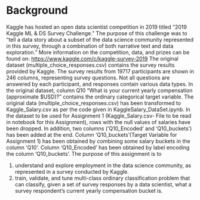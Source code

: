 # Background

Kaggle has hosted an open data scientist competition in 2019 titled “2019 Kaggle ML & DS Survey Challenge.” The purpose of this challenge was to “tell a data story about a subset of the data science community represented in this survey, through a combination of both narrative text and data exploration.” More information on the competition, data, and prizes can be found on:
https://www.kaggle.com/c/kaggle-survey-2019
The original dataset (multiple_choice_responses.csv) contains the survey results provided by Kaggle. The survey results from 19717 participants are shown in 246 columns, representing survey questions. Not all questions are answered by each participant, and responses contain various data types.
In the original dataset, column Q10 “What is your current yearly compensation (approximate $USD)?” contains the ordinary categorical target variable. The original data (multiple_choice_responses.csv) has been transformed to Kaggle_Salary.csv as per the code given in KaggleSalary_DataSet.ipynb. In the dataset to be used for Assignment 1 (Kaggle_Salary.csv- File to be read in notebook for this Assignment), rows with the null values of salaries have been dropped. In addition, two columns (‘Q10_Encoded’ and ‘Q10_buckets’) has been added at the end. Column ‘Q10_buckets’(Target Variable for Assignment 1) has been obtained by combining some salary buckets in the column ‘Q10’. Column ‘Q10_Encoded’ has been obtained by label encoding the column ‘Q10_buckets’.
The purpose of this assignment is to
1) understand and explore employment in the data science community, as represented in a survey conducted by Kaggle.
2) train, validate, and tune multi-class ordinary classification problem that can classify, given a set of survey responses by a data scientist, what a survey respondent’s current yearly compensation bucket is.
